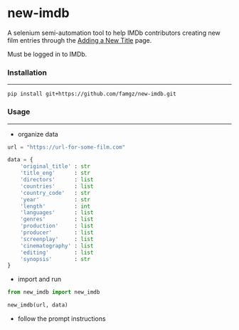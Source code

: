 # new-imdb
A selenium semi-automation tool to help IMDb contributors creating new film entries through the [Adding a New Title](https://contribute.imdb.com/updates/edit?update=title) page.

Must be logged in to IMDb.

### Installation
---
```
pip install git+https://github.com/famgz/new-imdb.git
```

### Usage
---
- organize data
```python
url = "https://url-for-some-film.com"

data = {
    'original_title' : str
    'title_eng'      : str
    'directors'      : list
    'countries'      : list
    'country_code'   : str
    'year'           : str
    'length'         : int
    'languages'      : list
    'genres'         : list
    'production'     : list
    'producer'       : list
    'screenplay'     : list
    'cinematography' : list
    'editing'        : list
    'synopsis'       : str
}
```
- import and run
```python
from new_imdb import new_imdb

new_imdb(url, data)
```
- follow the prompt instructions
